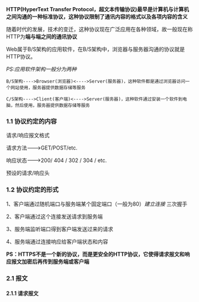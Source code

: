 **HTTP(HyperText Transfer Protocol，超文本传输协议)最早是计算机与计算机之间沟通的一种标准协议，这种协议限制了通讯内容的格式以及各项内容的含义**


随着时代的发展，技术的变迁，这种协议现在广泛应用在各种领域，故一般现在称HTTP为**端与端之间的通讯协议**

Web属于B/S架构的应用软件，在B/S架构中，浏览器与服务器沟通的协议就是HTTP协议。

*PS:应用软件架构一般分为两种*

    B/S架构---->Browser(浏览器)<---->Server(服务器)，这种软件都是通过浏览器访问一个网站使用，服务器提供数据存储等服务
    
    C/S架构---->Client(客户端)<---->Server(服务器)，这种软件通过安装一个软件到电脑，然后使用，服务器提供数据存储等服务
    
 ### 1.1 协议约定的内容
 
 请求/响应报文格式
 
 请求方法--->GET/POST/etc.
 
 响应状态--->200/ 404 / 302 / 304 / etc.
 
 预设的请求/响应头
 
 ### 1.2 协议约定的形式
 
 1、客户端通过随机端口与服务端某个固定端口（一般为80）*建立连接* 三次握手
 
 2、客户端通过这个连接发送请求到服务端
 
 3、服务端监听端口得到客户端发送过来的请求
 
 4、服务端通过连接响应给客户端状态和内容
 
 **PS：HTTPS不是一个新的协议，而是更安全的HTTP协议，它使得请求报文和响应报文加密后再传到服务端或客户端**
 
 ### 2.1 报文
     
 #### 2.1.1 请求报文
 
 
